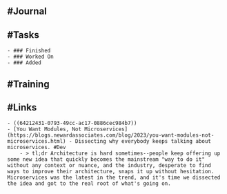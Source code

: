 ## #Journal
## #Tasks
	- ### Finished
	- ### Worked On
	- ### Added
## #Training
## #Links
	- ((64212431-0793-49cc-ac17-0886cec984b7))
	- [You Want Modules, Not Microservices](https://blogs.newardassociates.com/blog/2023/you-want-modules-not-microservices.html) - Dissecting why everybody keeps talking about microservices. #Dev
		- > tl;dr Architecture is hard sometimes--people keep offering up some new idea that quickly becomes the mainstream "way to do it" without any context or nuance, and the industry, desperate to find ways to improve their architecture, snaps it up without hesitation. Microservices was the latest in the trend, and it's time we dissected the idea and got to the real root of what's going on.